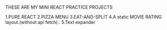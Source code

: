 THESE ARE MY MINI REACT PRACTICE PROJECTS 



1.PURE REACT
2.PIZZA MENU
3.EAT-AND-SPLIT
4.A static MOVIE RATING layout.(without api fetch)..
5.Text expander 
